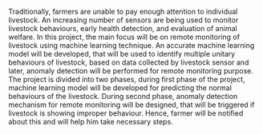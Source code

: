 Traditionally, farmers are unable to pay enough attention to individual livestock. An increasing number of sensors are being used to monitor livestock behaviours, early health detection, and evaluation of animal welfare. In this project, the main focus will be on remote monitoring of livestock using machine learning technique. An accurate machine learning model will be developed, that will be used to identify multiple unitary behaviours of livestock, based on data collected by livestock sensor and later, anomaly detection will be performed for remote monitoring purpose. The project is divided into two phases, during first phase of the project, machine learning model will be developed for predicting the normal behaviours of the livestock. During second phase, anomaly detection mechanism for remote monitoring will be designed, that will be triggered if livestock is showing improper behaviour. Hence, farmer will be notified about this and will help him take necessary steps.